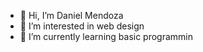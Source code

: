 - 👋 Hi, I’m Daniel Mendoza
- 👀 I’m interested in web design
- 🌱 I’m currently learning basic programmin
